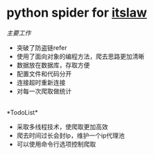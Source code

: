 # python spider for [itslaw](www.itslaw.com)
*主要工作*
- 突破了防盗链refer
- 使用了面向对象的编程方法，爬去思路更加清晰
- 数据放在数据库，存取方便
- 配置文件和代码分开
- 连接超时重新连接
- 对每一次爬取做统计
<br/>
*TodoList*

- 采取多线程技术，使爬取更加高效
- 爬去时间过长会封Ip，维护一个ip代理池
- 可以使用命令行选项控制爬取
